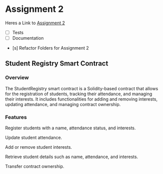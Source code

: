 # Assignment 2
Heres a Link to [Assignment 2](../contracts/task-1/counter.osman.sol)

- [ ] Tests
- [ ] Documentation
- [s] Refactor Folders for Assignment 2

## Student Registry Smart Contract

### Overview

The StudentRegistry smart contract is a Solidity-based contract that allows for the registration of students, tracking their attendance, and managing their interests. It includes functionalities for adding and removing interests, updating attendance, and managing contract ownership.

### Features

Register students with a name, attendance status, and interests.

Update student attendance.

Add or remove student interests.

Retrieve student details such as name, attendance, and interests.

Transfer contract ownership.